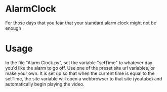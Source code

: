 # AlarmClock
For those days that you fear that your standard alarm clock might not be enough

# Usage
In the file "Alarm Clock.py", set the variable "setTime" to whatever day you'd like the alarm to go off.
Use one of the preset site url variables, or make your own. It is set up so that when the current time is equal to the setTime, the site variable will open a webbrowser to that site (youtube) and automatically begin playing the video.
